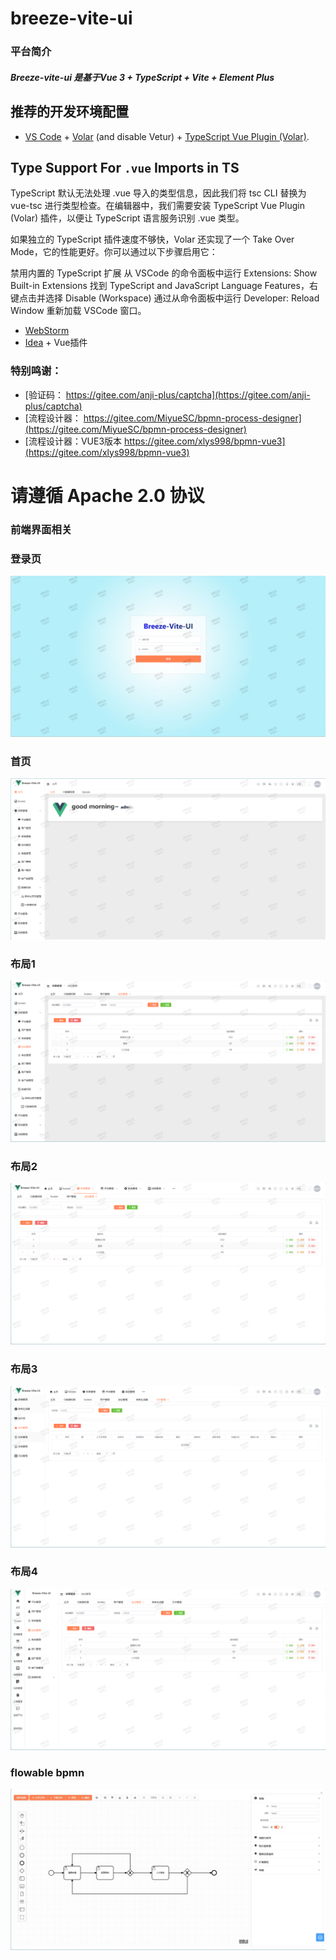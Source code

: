 # breeze-vite-ui

### 平台简介

##### Breeze-vite-ui 是基于Vue 3 + TypeScript + Vite + Element Plus

## 推荐的开发环境配置

- [VS Code](https://code.visualstudio.com/) + [Volar](https://marketplace.visualstudio.com/items?itemName=Vue.volar) (and disable Vetur) + [TypeScript Vue Plugin (Volar)](https://marketplace.visualstudio.com/items?itemName=Vue.vscode-typescript-vue-plugin).

## Type Support For `.vue` Imports in TS

TypeScript 默认无法处理 .vue 导入的类型信息，因此我们将 tsc CLI 替换为 vue-tsc 进行类型检查。在编辑器中，我们需要安装 TypeScript Vue Plugin (Volar) 插件，以便让 TypeScript 语言服务识别 .vue 类型。

如果独立的 TypeScript 插件速度不够快，Volar 还实现了一个 Take Over Mode，它的性能更好。你可以通过以下步骤启用它：

禁用内置的 TypeScript 扩展
从 VSCode 的命令面板中运行 Extensions: Show Built-in Extensions
找到 TypeScript and JavaScript Language Features，右键点击并选择 Disable (Workspace)
通过从命令面板中运行 Developer: Reload Window 重新加载 VSCode 窗口。

- [WebStorm](https://www.jetbrains.com/webstorm/download)
- [Idea](https://www.jetbrains.com/idea/download) + Vue插件

### 特别鸣谢：

- [验证码： https://gitee.com/anji-plus/captcha](https://gitee.com/anji-plus/captcha)
- [流程设计器： https://gitee.com/MiyueSC/bpmn-process-designer](https://gitee.com/MiyueSC/bpmn-process-designer)
- [流程设计器：VUE3版本 https://gitee.com/xlys998/bpmn-vue3](https://gitee.com/xlys998/bpmn-vue3)

# 请遵循 Apache 2.0 协议

### 前端界面相关

### 登录页

![login.png](doc/images/login.png)

### 首页

![home.png](doc/images/home.png)

### 布局1

![img_1.png](doc/images/img_1.png)

### 布局2

![img_2.png](doc/images/img_2.png)

### 布局3

![img_3.png](doc/images/img_3.png)

### 布局4

![img_4.png](doc/images/img_4.png)

### flowable bpmn

![flowable bpmn](doc/images/flowable.jpg)
